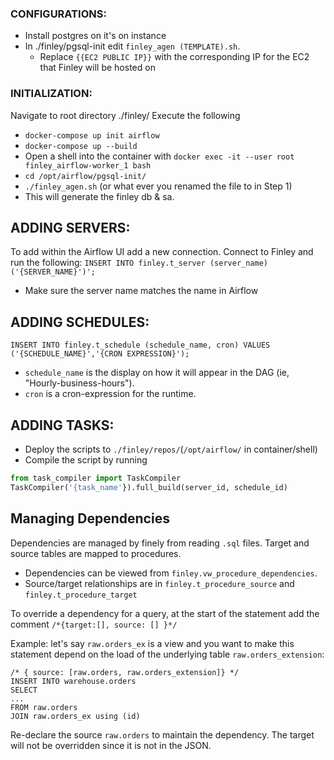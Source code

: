 ### CONFIGURATIONS:
* Install postgres on it's on instance
* In ./finley/pgsql-init edit `finley_agen (TEMPLATE).sh`.
    * Replace `{{EC2 PUBLIC IP}}` with the corresponding IP for the EC2 that Finley will be hosted on

### INITIALIZATION:

Navigate to root directory ./finley/
Execute the following
* `docker-compose up init airflow`
* `docker-compose up --build`
* Open a shell into the container with `docker exec -it --user root finley_airflow-worker_1 bash`
* `cd /opt/airflow/pgsql-init/`
* `./finley_agen.sh` (or what ever you renamed the file to in Step 1)
* This will generate the finley db & sa. 

## ADDING SERVERS:
To add within the Airflow UI add a new connection.
Connect to Finley and run the following:
`INSERT INTO finley.t_server (server_name) ('{SERVER_NAME}')';`
* Make sure the server name matches the name in Airflow

## ADDING SCHEDULES:
`INSERT INTO finley.t_schedule (schedule_name, cron) VALUES ('{SCHEDULE_NAME}','{CRON EXPRESSION}');`
* `schedule_name` is the display on how it will appear in the DAG (ie, "Hourly-business-hours").
* `cron` is a cron-expression for the runtime.

## ADDING TASKS:
* Deploy the scripts to `./finley/repos/`(`/opt/airflow/` in container/shell)
* Compile the script by running 
```python
from task_compiler import TaskCompiler
TaskCompiler('{task_name'}).full_build(server_id, schedule_id)
```

## Managing Dependencies
Dependencies are managed by finely from reading `.sql` files. Target and source tables are mapped to procedures.
* Dependencies can be viewed from `finley.vw_procedure_dependencies`.
* Source/target relationships are in `finley.t_procedure_source` and `finley.t_procedure_target`

To override a dependency for a query, at the start of the statement add the comment `/*{target:[], source: [] }*/`

Example: let's say `raw.orders_ex` is a view and you want to make this statement depend on the load of the underlying table `raw.orders_extension`:
```
/* { source: [raw.orders, raw.orders_extension]} */
INSERT INTO warehouse.orders 
SELECT
...
FROM raw.orders
JOIN raw.orders_ex using (id)
```
Re-declare the source `raw.orders` to maintain the dependency. The target will not be overridden since it is not in the JSON.








